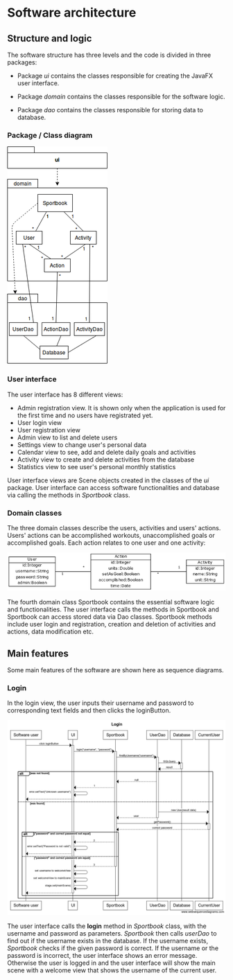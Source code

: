 # Software architecture

## Structure and logic

The software structure has three levels and the code is divided in three packages:

* Package *ui* contains the classes responsible for creating the JavaFX user interface.

* Package *domain* contains the classes responsible for the software logic.

* Package *dao* contains the classes responsible for storing data to database.

### Package / Class diagram

![diagram](https://github.com/mshroom/otm-harjoitustyo/blob/master/dokumentointi/images/diagram.png)

### User interface

The user interface has 8 different views:

- Admin registration view. It is shown only when the application is used for the first time and no users have registrated yet.
- User login view
- User registration view
- Admin view to list and delete users
- Settings view to change user's personal data
- Calendar view to see, add and delete daily goals and activities
- Activity view to create and delete activities from the database
- Statistics view to see user's personal monthly statistics

User interface views are Scene objects created in the classes of the *ui* package. User interface can access software functionalities and database via calling the methods in *Sportbook* class.

### Domain classes

The three domain classes describe the users, activities and users' actions. Users' actions can be accomplished workouts, unaccomplished goals or accomplished goals. Each action relates to one user and one activity:

![class diagram](https://github.com/mshroom/otm-harjoitustyo/blob/master/dokumentointi/images/diagram_domain_classes.png)

The fourth domain class Sportbook contains the essential software logic and functionalities. The user interface calls the methods in Sportbook and Sportbook can access stored data via Dao classes. Sportbook methods include user login and registration, creation and deletion of activities and actions, data modification etc.

## Main features

Some main features of the software are shown here as sequence diagrams.

### Login

In the login view, the user inputs their username and password to corresponding text fields and then clicks the loginButton.

![login diagram](https://github.com/mshroom/otm-harjoitustyo/blob/master/dokumentointi/images/diagram_login.png)

The user interface calls the **login** method in *Sportbook* class, with the username and password as parameters. *Sportbook* then calls *userDao* to find out if the username exists in the database. If the username exists, *Sportbook* checks if the given password is correct. If the username or the password is incorrect, the user interface shows an error message. Otherwise the user is logged in and the user interface will show the main scene with a welcome view that shows the username of the current user.
